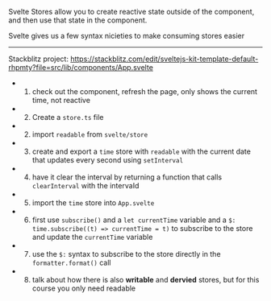 Svelte Stores allow you to create reactive state outside of the component, and then use that state in the component.

Svelte gives us a few syntax nicieties to make consuming stores easier

---

Stackblitz project:
https://stackblitz.com/edit/sveltejs-kit-template-default-rhpmty?file=src/lib/components/App.svelte

- 1. check out the component, refresh the page, only shows the current time, not reactive
- 2. Create a `store.ts` file
- 2. import `readable` from `svelte/store`
- 3. create and export a `time` store with `readable` with the current date that updates every second using `setInterval`
- 4. have it clear the interval by returning a function that calls `clearInterval` with the intervaId
- 5. import the `time` store into `App.svelte`
- 6. first use `subscribe()` and a `let currentTime` variable and a `$: time.subscribe((t) => currentTime = t)` to subscribe to the store and update the `currentTime` variable
- 7. use the `$:` syntax to subscribe to the store directly in the `formatter.format()` call
- 8. talk about how there is also **writable** and **dervied** stores, but for this course you only need readable
